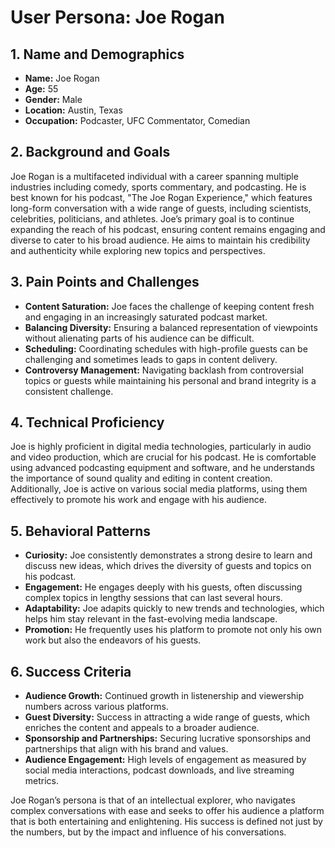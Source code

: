 # User Persona: Joe Rogan

## 1. Name and Demographics
- **Name:** Joe Rogan
- **Age:** 55
- **Gender:** Male
- **Location:** Austin, Texas
- **Occupation:** Podcaster, UFC Commentator, Comedian

## 2. Background and Goals
Joe Rogan is a multifaceted individual with a career spanning multiple industries including comedy, sports commentary, and podcasting. He is best known for his podcast, "The Joe Rogan Experience," which features long-form conversation with a wide range of guests, including scientists, celebrities, politicians, and athletes. Joe’s primary goal is to continue expanding the reach of his podcast, ensuring content remains engaging and diverse to cater to his broad audience. He aims to maintain his credibility and authenticity while exploring new topics and perspectives.

## 3. Pain Points and Challenges
- **Content Saturation:** Joe faces the challenge of keeping content fresh and engaging in an increasingly saturated podcast market.
- **Balancing Diversity:** Ensuring a balanced representation of viewpoints without alienating parts of his audience can be difficult.
- **Scheduling:** Coordinating schedules with high-profile guests can be challenging and sometimes leads to gaps in content delivery.
- **Controversy Management:** Navigating backlash from controversial topics or guests while maintaining his personal and brand integrity is a consistent challenge.

## 4. Technical Proficiency
Joe is highly proficient in digital media technologies, particularly in audio and video production, which are crucial for his podcast. He is comfortable using advanced podcasting equipment and software, and he understands the importance of sound quality and editing in content creation. Additionally, Joe is active on various social media platforms, using them effectively to promote his work and engage with his audience.

## 5. Behavioral Patterns
- **Curiosity:** Joe consistently demonstrates a strong desire to learn and discuss new ideas, which drives the diversity of guests and topics on his podcast.
- **Engagement:** He engages deeply with his guests, often discussing complex topics in lengthy sessions that can last several hours.
- **Adaptability:** Joe adapits quickly to new trends and technologies, which helps him stay relevant in the fast-evolving media landscape.
- **Promotion:** He frequently uses his platform to promote not only his own work but also the endeavors of his guests.

## 6. Success Criteria
- **Audience Growth:** Continued growth in listenership and viewership numbers across various platforms.
- **Guest Diversity:** Success in attracting a wide range of guests, which enriches the content and appeals to a broader audience.
- **Sponsorship and Partnerships:** Securing lucrative sponsorships and partnerships that align with his brand and values.
- **Audience Engagement:** High levels of engagement as measured by social media interactions, podcast downloads, and live streaming metrics.

Joe Rogan’s persona is that of an intellectual explorer, who navigates complex conversations with ease and seeks to offer his audience a platform that is both entertaining and enlightening. His success is defined not just by the numbers, but by the impact and influence of his conversations.